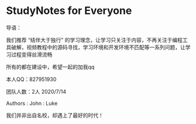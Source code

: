 # StudyNotes for Everyone

导语：

   我们推荐 “结伴大于独行” 的学习理念，让学习只关注于内容，不再关注于编程工具破解，视频教程中的源码寻找，学习环境和开发环境不匹配等一系列问题，让学习过程变得丝滑流畅

所有的都在建设中，希望一起的加我qq

本人QQ：827951930

团队人数：2人   2020/7/14

Authors
:  John
:  Luke

我们并非出自名校，却遇上了最好的时代！
